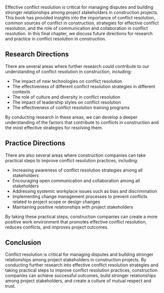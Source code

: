 
Effective conflict resolution is critical for managing disputes and building stronger relationships among project stakeholders in construction projects. This book has provided insights into the importance of conflict resolution, common sources of conflict in construction, strategies for effective conflict resolution, and the role of communication and collaboration in conflict resolution. In this final chapter, we discuss future directions for research and practice in conflict resolution in construction.

Research Directions
-------------------

There are several areas where further research could contribute to our understanding of conflict resolution in construction, including:

* The impact of new technologies on conflict resolution
* The effectiveness of different conflict resolution strategies in different contexts
* The role of culture and diversity in conflict resolution
* The impact of leadership styles on conflict resolution
* The effectiveness of conflict resolution training programs

By conducting research in these areas, we can develop a deeper understanding of the factors that contribute to conflicts in construction and the most effective strategies for resolving them.

Practice Directions
-------------------

There are also several areas where construction companies can take practical steps to improve conflict resolution practices, including:

* Increasing awareness of conflict resolution strategies among all stakeholders
* Encouraging open communication and collaboration among all stakeholders
* Addressing systemic workplace issues such as bias and discrimination
* Implementing change management processes to prevent conflicts related to project scope or design changes
* Maintaining positive relationships with project stakeholders

By taking these practical steps, construction companies can create a more positive work environment that promotes effective conflict resolution, reduces conflicts, and improves project outcomes.

Conclusion
----------

Conflict resolution is critical for managing disputes and building stronger relationships among project stakeholders in construction projects. By conducting further research into effective conflict resolution strategies and taking practical steps to improve conflict resolution practices, construction companies can achieve successful outcomes, build stronger relationships among project stakeholders, and create a culture of mutual respect and trust.

